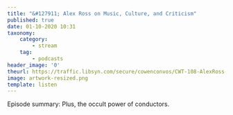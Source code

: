 ```yaml
---
title: "&#127911; Alex Ross on Music, Culture, and Criticism"
published: true
date: 01-10-2020 10:31
taxonomy:
    category:
        - stream
    tag:
        - podcasts
header_image: '0'
theurl: https://traffic.libsyn.com/secure/cowenconvos/CWT-108-AlexRoss-v5.mp3?dest-id=850607
image: artwork-resized.png
template: listen
--- 
```

Episode summary: Plus, the occult power of conductors.
